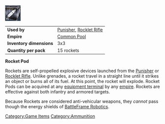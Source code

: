![](/images/rocketpod.jpg "rocketpod.jpg")

|                          |                                                                              |
| ------------------------ | ---------------------------------------------------------------------------- |
| **Used by**              | [Punisher](/Punisher "wikilink"), [Rocklet Rifle](/Rocklet_Rifle "wikilink") |
| **Empire**               | [Common Pool](/Common_Pool "wikilink")                                       |
| **Inventory dimensions** | 3x3                                                                          |
| **Quantity per pack**    | 15 rockets                                                                   |

**Rocket Pod**

Rockets are self-propelled explosive devices launched from the
[Punisher](/Punisher "wikilink") or [Rocklet
Rifle](/Rocklet_Rifle "wikilink"). Unlike grenades, a rocket travel in a
straight line until it strikes an object or burns all of its fuel. At
this point, the rocket will explode. Rocket Pods can be acquired at any
[equipment terminal](/equipment_terminal "wikilink") by any
[empire](/empire "wikilink"). Rockets are effective against both infantry
and armored targets.

Because Rockets are considered anti-vehicular weapons, they _cannot_
pass though the energy shields of [BattleFrame
Robotics](/BattleFrame_Robotics "wikilink").

[Category:Game Items](/Category:Game_Items "wikilink")
[Category:Ammunition](/Category:Ammunition "wikilink")
